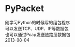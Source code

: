 # PyPacket
刚学习Python的时候写的组包程序        
可以发送TCP、UDP、IP等数据包    
也可以通过Pcap发送链路层数据包    
                          2013-08-04
